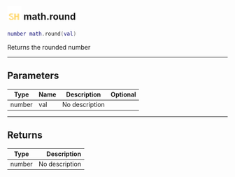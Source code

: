 ## <img src="../../.gitbook/assets/shared.png" width="32" height="32" /> math.round

```lua
number math.round(val)
```

Returns the rounded number

-----------------
## Parameters

| Type   | Name | Description | Optional |
| ------ | ---- | ----------- | -------: |
| number | val | No description |  |

-----------------
## Returns

| Type   | Description |
| ------ | ----------: |
| number | No description |
